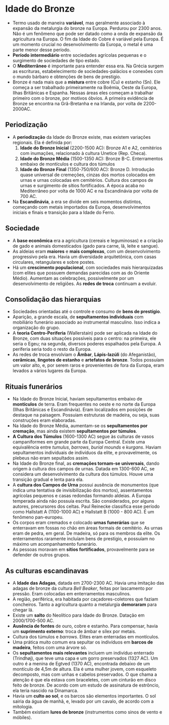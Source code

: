 # Idade do Bronze

- Termo usado de maneira **variável**, mas geralmente associado à expansão da metalurgia do bronze na Europa. Perdurou por 2300 anos. Não é um fenômeno que pode ser datado como a onda de expansão da agricultura na Europa. O fim da Idade do Cobre é variável pela Europa. É um momento crucial no desenvolvimento da Europa, o metal é uma parte menor desse período.
- **Período intermediário** entre sociedades agrícolas pequenas e o surgimento de sociedades de tipo estado.
- O **Mediterrâneo** é importante para entender essa era. Na Grécia surgem as escrituras, estabelecimento de sociedades-palácios e conexões com o mundo bárbaro e obtenções de bens de prestígio.
- Bronze é nada mais que a **mistura** entre cobre (Cu) e estanho (Sn). Ele começa a ser trabalhado primeiramente na Boêmia, Oeste da Europa, Ilhas Britânicas e Espanha. Nessas áreas eles começam a trabalhar primeiro com o bronze, por motivos óbvios. A primeira evidência de Bronze se encontra na Grã-Bretanha e na Irlanda, por volta de 2200-2000AC.

## Periodização

- A **periodização** da Idade do Bronze existe, mas existem variações regionais. Ela é definida por:
  1. **Idade do Bronze Inicial** (2200-1500 AC): Bronze A1 e A2, cemitérios com inumações, relacionado à cultura Unetice (Rep. Checa).
  2. **Idade do Bronze Média** (1500-1350 AC): Bronze B-C. Enterramentos embaixo de montículos e cultura dos túmulos
  3. **Idade do Bronze Final** (1350-750/600 AC): Bronze D. Introdução quase universal de cremeções, cinzas dos mortos colocados em urnas e urnas colocadas em cemitérios. Cultura dos campos de urnas e surgimento de sítios fortificados. A época acaba no Mediterrâneo por volta de 1000 AC e na Escandinávia por volta de 700 AC.
- Na **Escandinávia**, a era se divide em seis momentos distintos, começando com metais importados da Europa, desenvolvimentos iniciais e finais e transição para a Idade do Ferro.

## Sociedade

- A **base econômica** era a agricultura (cereais e leguminosas) e a criação de gado e animais domesticados (gado para carne, lã, leite e sangue).
- As aldeias eram **maiores** e **mais complexas**, com um desenvolvimento progressivo pela era. Havia um diversidade arquitetônica, com casas circulares, retangulares e sobre postes.
- Há um **crescimento populacional**, com sociedades mais hierarquizadas (com elites que possuem demandas parecidas com as do Oriente Médio). Aumentam as celebrações, possivelmente por um desenvolvimento de religiões. As **redes de troca** continuam a evoluir.

## Consolidação das hierarquias

- Sociedades orientadas até o controle e consumo de **bens de prestígio**.
- Aparição, a grande escala, de **sepultamentos individuais** com mobiliário funerário associado ao instrumental masculino. Isso indica a organização do grupo.
- A **teoria Centro-Periferia** (Wallerstain) pode ser aplicada na Idade do Bronze, com duas situações possíveis para o centro: na primeira, ele seria o Egeu; na segunda, diversos poderes espalhados pela Europa. A periferia seria todo o resto da Europa.
- As redes de troca envolviam o **Âmbar**, **Lápis-lazúli** (do Afeganistão), **cerâmicas**, **lingotes de estanho** e **artefatos de bronze**. Todos possuíam um valor alto, e, por serem raros e provenientes de fora da Europa, eram levados a vários lugares da Europa.

## Rituais funerários

- Na Idade do Bronze Inicial, haviam sepultamentos embaixo de **montículos** de terra. Eram frequentes no oeste e no norte da Europa (Ilhas Britânicas e Escandinávia). Eram localizados em posições de destaque na paisagem. Possuiam estruturas de madeira, ou seja, suas construções eram elaboradas.
- Na Idade do Bronze Média, aumentam-se os **sepultamentos por cremação**, mas ainda existem **sepultamentos por túmulos**.
- **A Cultura dos Túmulos** (1600-1300 AC) segue às culturas de vasos campaniformes em grande parte da Europa Central. Existe uma equivalência entre *tumulus*, *barrows*, *burial mounds* e *kurgans*. Haviam sepultamentos individuais de indivíduos da elite, e provavelmente, os plebeus não eram sepultados assim.
- Na Idade do Bronze final, as **cremações tornam-se universais**, dando origem à cultura dos campos de urnas. Datada em 1300-600 AC, se considera um desenvolvimento da cultura dos túmulos. Houve uma transição gradual e lenta para ela.
- A **cultura dos Campos de Urna** possui ausência de monumentos (que indica uma tentativa de invisibilização dos mortos), assentamentos agrícolas pequenos e casas redondas formando aldeias. A Europa temperada ainda não possuía escrita. São considerados, por alguns autores, precursores dos celtas. Paul Reinecke classifica esse período como Hallstatt A (1100-1000 AC) e Hallstatt B (1000 - 800 AC). É um fenômeno pan-europeu.
- Os corpos eram cremados e colocado **urnas funerárias** que se enterravam em fossas no chão em áreas formais de cemitério. As urnas eram de pedra, em geral. De madeira, só para os membros da elite. Os enterramentos raramente incluíam bens de prestígio, e possuíam no máximo um acompanhamento funerário.
- As pessoas moravam em **sítios fortificados**, provavelmente para se defender de outros grupos.

## As culturas escandinavas

- A **Idade das Adagas**, datada em 2700-2300 AC. Havia uma imitação das adagas de bronze da cultura *Bell Beaker*, feitas por lascamento por pressão. Eram colocadas em enterramentos masculinos.
- A região, periférica, era habitada por caçadores-coletores que faziam concheiros. Tanto a agricultura quanto a metalurgia **demoraram** para chegar lá.
- Existe um **salto** do Neolítico para Idade do Bronze. Datação em 2000/1700-500 AC.
- **Ausência de fontes** de ouro, cobre e estanho. Para compensar, havia um **suprimento externo**: troca de âmbar e sílex por metais.
- Cultura dos túmulos e *barrows*. Elites eram enterradas em montículos.
- Uma prática muito comum era sepultar os indivíduos em **barcos de madeira**, feitos com uma árvore só.
- Os **sepultamentos mais relevantes** incluem um indivíduo enterrado (Trindhøj), que teve uma capa e um gorro preservados (1327 AC). Um outro é a menina de Egtved (1370 AC), encontrada debaixo de um montículo de 4,5m de altura. Ela é uma mulher jovem, com esqueleto decomposto, mas com unhas e cabelos preservados. O que chama a atenção é que ela estava com braceletes, com um cinturão em disco feito de bronze. De acordo com um estudo de assinatura de estrôncio, ela teria nascido na Dinamarca.
- Havia um **culto ao sol**, e os barcos são elementos importantes. O sol sairia da água de manhã, e, levado por um cavalo, de acordo com a mitologia.
- Também existiam **lures de bronze** (instrumentos como sinos de vento e móbiles).
